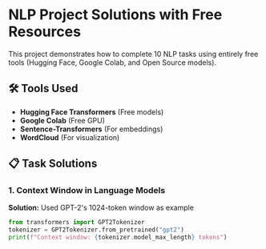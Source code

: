 # NLP Project Solutions with Free Resources

This project demonstrates how to complete 10 NLP tasks using entirely free tools (Hugging Face, Google Colab, and Open Source models).

## 🛠️ Tools Used
- **Hugging Face Transformers** (Free models)
- **Google Colab** (Free GPU)
- **Sentence-Transformers** (For embeddings)
- **WordCloud** (For visualization)

## 📋 Task Solutions

### 1. Context Window in Language Models
**Solution:** Used GPT-2's 1024-token window as example
```python
from transformers import GPT2Tokenizer
tokenizer = GPT2Tokenizer.from_pretrained("gpt2")
print(f"Context window: {tokenizer.model_max_length} tokens")
